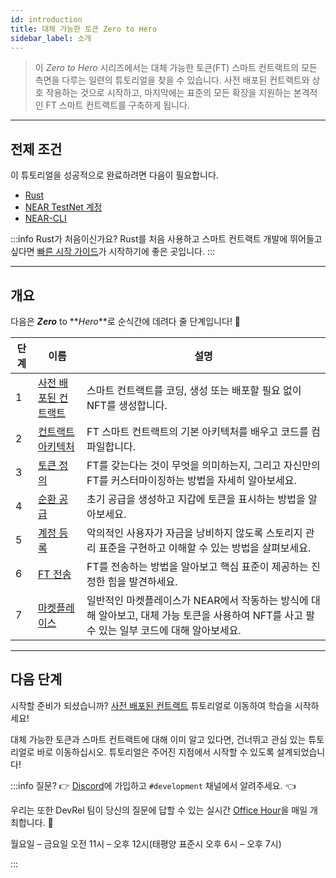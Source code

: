 ```yaml
---
id: introduction
title: 대체 가능한 토큰 Zero to Hero
sidebar_label: 소개
---
```


> 이 _Zero to Hero_ 시리즈에서는 대체 가능한 토큰(FT) 스마트 컨트랙트의 모든 측면을 다루는 일련의 튜토리얼을 찾을 수 있습니다.
> 사전 배포된 컨트랙트와 상호 작용하는 것으로 시작하고, 마지막에는 표준의 모든 확장을 지원하는 본격적인 FT 스마트 컨트랙트를 구축하게 됩니다.

---

## 전제 조건

이 튜토리얼을 성공적으로 완료하려면 다음이 필요합니다.

- [Rust](/develop/prerequisites)
- [NEAR TestNet 계정](/concepts/basics/accounts/creating-accounts)
- [NEAR-CLI](/tools/near-cli#setup)

:::info Rust가 처음이신가요?
Rust를 처음 사용하고 스마트 컨트랙트 개발에 뛰어들고 싶다면 [빠른 시작 가이드](/develop/quickstart-guide)가 시작하기에 좋은 곳입니다.
:::


---

## 개요

다음은 **_Zero_** to **_Hero_**로 순식간에 데려다 줄 단계입니다! 💪

| 단계 | 이름                                                                         | 설명                                                                          |
| ---- | ---------------------------------------------------------------------------- | ------------------------------------------------------------------------------------ |
| 1    | [사전 배포된 컨트랙트](/tutorials/fts/predeployed-contract) | 스마트 컨트랙트를 코딩, 생성 또는 배포할 필요 없이 NFT를 생성합니다.            |
| 2    | [컨트랙트 아키텍처](/tutorials/fts/skeleton)             | FT 스마트 컨트랙트의 기본 아키텍처를 배우고 코드를 컴파일합니다.             |
| 3    | [토큰 정의](/tutorials/fts/defining-a-token)                            | 	FT를 갖는다는 것이 무엇을 의미하는지, 그리고 자신만의 FT를 커스터마이징하는 방법을 자세히 알아보세요.          |
| 4    | [순환 공급](/tutorials/fts/circulating-supply)        | 초기 공급을 생성하고 지갑에 토큰을 표시하는 방법을 알아보세요.                         |
| 5    | [계정 등록](/tutorials/fts/registering-accounts)                    | 악의적인 사용자가 자금을 낭비하지 않도록 스토리지 관리 표준을 구현하고 이해할 수 있는 방법을 살펴보세요.  |
| 6    | [FT 전송](/tutorials/fts/transfers)                                  | FT를 전송하는 방법을 알아보고 핵심 표준이 제공하는 진정한 힘을 발견하세요.         |
| 7    | [마켓플레이스](/tutorials/fts/marketplace)                            | 	일반적인 마켓플레이스가 NEAR에서 작동하는 방식에 대해 알아보고, 대체 가능 토큰을 사용하여 NFT를 사고 팔 수 있는 일부 코드에 대해 알아보세요. |

<!--
1. [Events](/tutorials/fts/events): in this tutorial you'll explore the events extension, allowing the contract to react on certain events.
1. [Marketplace](/tutorials/fts/marketplace): in the last tutorial you'll be exploring some key aspects of the marketplace contract.
-->

---

## 다음 단계

시작할 준비가 되셨습니까? [사전 배포된 컨트랙트](/tutorials/fts/predeployed-contract) 튜토리얼로 이동하여 학습을 시작하세요!

대체 가능한 토큰과 스마트 컨트랙트에 대해 이미 알고 있다면, 건너뛰고 관심 있는 튜토리얼로 바로 이동하십시오. 튜토리얼은 주어진 지점에서 시작할 수 있도록 설계되었습니다!

:::info 질문?
👉 [Discord](https://near.chat/)에 가입하고 `#development` 채널에서 알려주세요. 👈

우리는 또한 DevRel 팀이 당신의 질문에 답할 수 있는 실시간 [Office Hour](https://near.org/office-hours/)을 매일 개최합니다. 🤔

월요일 – 금요일 오전 11시 – 오후 12시(태평양 표준시 오후 6시 – 오후 7시)

:::
